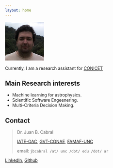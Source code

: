 ```yaml
---
layout: home
---
```


![Alt Text](images/me.jpg)

Currently, I am a research assistant for [CONICET](https://www.conicet.gov.ar/new_scp/detalle.php?id=50946&datos_academicos=yes)

## Main Research interests

- Machine learning for astrophysics.
- Scientific Software Engeenering.
- Multi-Criteria Decision Making.

## Contact

> Dr. Juan B. Cabral
>
> [IATE-OAC](https://iate.oac.uncor.edu/), [GVT-CONAE](https://www.argentina.gob.ar/ciencia/conae), [FAMAF-UNC](https://www.famaf.unc.edu.ar/)
>
> email: `jbcabral /at/ unc /dot/ edu /dot/ ar`


[LinkedIn](), [Github](https://github.com/leliel12)
